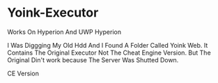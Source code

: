 # Yoink-Executor

Works On Hyperion And UWP Hyperion

I Was Diggging My Old Hdd And I Found A Folder Called Yoink Web. It Contains The Original Executor Not The Cheat Engine Version. But The Original Din't work because The Server Was Shutted Down.

CE Version
